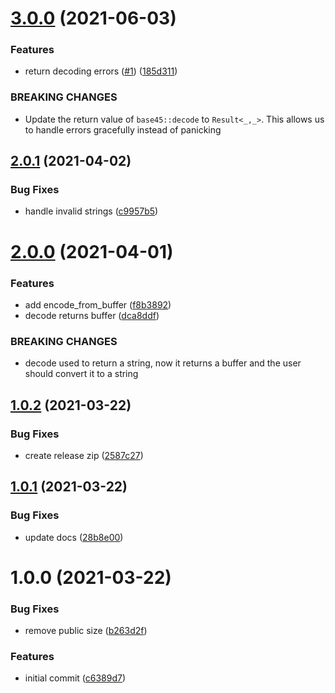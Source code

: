 # [3.0.0](https://github.com/opendevtools/base45/compare/v2.0.1...v3.0.0) (2021-06-03)


### Features

* return decoding errors ([#1](https://github.com/opendevtools/base45/issues/1)) ([185d311](https://github.com/opendevtools/base45/commit/185d311951e0f567dc9ccfd4c2cbf9219271ce45))


### BREAKING CHANGES

* Update the return value of `base45::decode` to `Result<_,_>`. This allows us to handle errors gracefully instead of panicking

## [2.0.1](https://github.com/opendevtools/base45/compare/v2.0.0...v2.0.1) (2021-04-02)


### Bug Fixes

* handle invalid strings ([c9957b5](https://github.com/opendevtools/base45/commit/c9957b5f43e8df798bb31086ea29c27452333e79))

# [2.0.0](https://github.com/opendevtools/base45/compare/v1.0.2...v2.0.0) (2021-04-01)


### Features

* add encode_from_buffer ([f8b3892](https://github.com/opendevtools/base45/commit/f8b3892987a13f9fb2376ccb78adfb00d1e71950))
* decode returns buffer ([dca8ddf](https://github.com/opendevtools/base45/commit/dca8ddf956df2219aea07e926928409a5426863f))


### BREAKING CHANGES

* decode used to return a string, now it returns a
buffer and the user should convert it to a string

## [1.0.2](https://github.com/opendevtools/base45/compare/v1.0.1...v1.0.2) (2021-03-22)


### Bug Fixes

* create release zip ([2587c27](https://github.com/opendevtools/base45/commit/2587c272f21b6eb7f02685a1841cfc280aeba53a))

## [1.0.1](https://github.com/opendevtools/base45/compare/v1.0.0...v1.0.1) (2021-03-22)


### Bug Fixes

* update docs ([28b8e00](https://github.com/opendevtools/base45/commit/28b8e006d315d73d445b969ffedb37b8705d6164))

# 1.0.0 (2021-03-22)


### Bug Fixes

* remove public size ([b263d2f](https://github.com/opendevtools/base45/commit/b263d2fdb28015b3c16d162b1a010a8619a08a17))


### Features

* initial commit ([c6389d7](https://github.com/opendevtools/base45/commit/c6389d774e77b814684d965e3f26433e28b7f4c6))
